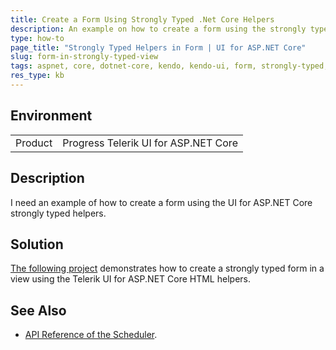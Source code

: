```yaml
---
title: Create a Form Using Strongly Typed .Net Core Helpers
description: An example on how to create a form using the strongly typed Kendo .Net Core HTML helpers.
type: how-to
page_title: "Strongly Typed Helpers in Form | UI for ASP.NET Core"
slug: form-in-strongly-typed-view
tags: aspnet, core, dotnet-core, kendo, kendo-ui, form, strongly-typed, view
res_type: kb
---
```


## Environment

<table>
 <tr>
  <td>Product</td>
  <td>Progress Telerik UI for ASP.NET Core</td>
 </tr>
</table>


## Description

I need an example of how to create a form using the UI for ASP.NET Core strongly typed helpers.

## Solution

[The following project](https://github.com/telerik/aspnet-core-examples/tree/master/forms/form-in-strongly-typed-view) demonstrates how to create a strongly typed form in a view using the Telerik UI for ASP.NET Core HTML helpers.

## See Also

* [API Reference of the Scheduler](https://docs.telerik.com/kendo-ui/api/javascript/ui/scheduler).
